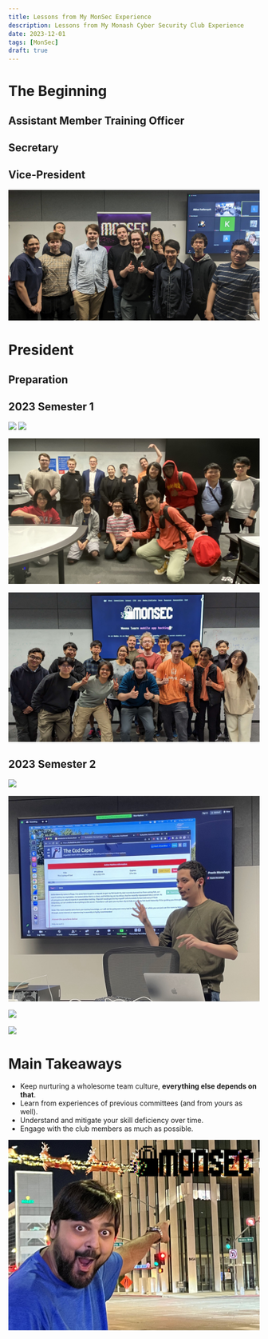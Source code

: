 ```yaml
---
title: Lessons from My MonSec Experience
description: Lessons from My Monash Cyber Security Club Experience
date: 2023-12-01
tags: [MonSec]
draft: true
---
```

# The Beginning
## Assistant Member Training Officer
## Secretary
## Vice-President

![](agm_2022.jpg)

# President
## Preparation
## 2023 Semester 1

![](oweek1_2023s1.jpg)
![](oweek2_2023s1.jpg)

![](dfir_workshop2.jpg)

![](ogm_2023.jpg)

## 2023 Semester 2
![](ofest_2023s2.jpg)

![](reverse_shell_2023s2.jpg)

![](tlf_2023s2.jpg)

![](committee_2023.jpg)

# Main Takeaways
* Keep nurturing a wholesome team culture, **everything else depends on that**.
* Learn from experiences of previous committees (and from yours as well).
* Understand and mitigate your skill deficiency over time.
* Engage with the club members as much as possible.

![](thumbnail.jpg "Hopefully [Mutahar](https://x.com/OrdinaryGamers/status/1594182587194359809) appreciates this meme… (made with [GIMP](https://gimp.org))")